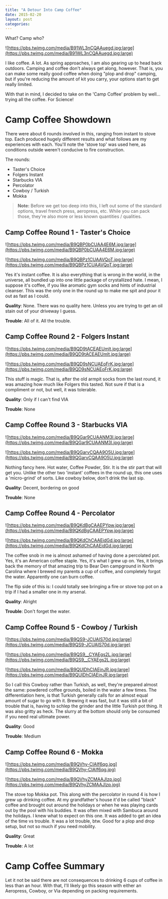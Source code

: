 ```yaml
---
title: "A Detour Into Camp Coffee"
date: 2015-02-20
layout: post
categories: 
---
```


What? Camp who?

![https://pbs.twimg.com/media/B91WL3nCQAAuegd.jpg:large](https://pbs.twimg.com/media/B91WL3nCQAAuegd.jpg:large)

I like coffee. A lot. As spring approaches, I am also gearing up to head back outdoors. Camping and coffee don't always get along, however. That is, you can make some really good coffee when doing "plop and drop" camping, but if you're reducing the amount of kit you carry, your options start to get really limited.

With that in mind, I decided to take on the 'Camp Coffee' problem by well... trying all the coffee. For Science!

# Camp Coffee Showdown

There were about 6 rounds involved in this, ranging from instant to stove top. Each produced hugely different results and what follows are my experiences with each. You'll note the 'stove top' was used here, as conditions outside weren't conducive to fire construction.

The rounds:

* Taster's Choice
* Folgers Instant
* Starbucks VIA
* Percolator
* Cowboy / Turkish
* Mokka

>**Note:** Before we get too deep into this, I left out some of the standard options, travel french press, aeropress, etc. While you can pack those, they're also more or less known quantities / qualities.

## Camp Coffee Round 1 - Taster's Choice

![https://pbs.twimg.com/media/B9QBP0bCUAA4E6M.jpg:large](https://pbs.twimg.com/media/B9QBP0bCUAA4E6M.jpg:large)

![https://pbs.twimg.com/media/B9QBPz1CUAAVQoT.jpg:large](https://pbs.twimg.com/media/B9QBPz1CUAAVQoT.jpg:large)

Yes it's instant coffee. It is also everything that is wrong in the world, in the universe, all bundled up into one little package of crystallized hate. I mean, I suppose it's coffee, if you like aromatic gym socks and hints of industrial cleanser. This was the only one in the round up to make me spit and pour it out as fast as I could.

**Quality**: None. There was no quality here. Unless you are trying to get an oil stain out of your driveway I guess.

**Trouble**: All of it. All the trouble.

## Camp Coffee Round 2 - Folgers Instant

![https://pbs.twimg.com/media/B9QD9tACEAEUmlt.jpg:large](https://pbs.twimg.com/media/B9QD9tACEAEUmlt.jpg:large)

![https://pbs.twimg.com/media/B9QD9sNCUAEoFrK.jpg:large](https://pbs.twimg.com/media/B9QD9sNCUAEoFrK.jpg:large)

This stuff is magic. That is, after the old armpit socks from the last round, it was amazing how much like Folgers this tasted. Not sure if that is a compliment or not, but well, it was tolerable.

**Quality**: Only if I can't find VIA

**Trouble**: None

## Camp Coffee Round 3 - Starbucks VIA

![https://pbs.twimg.com/media/B9QGar9CUAANM3I.jpg:large](https://pbs.twimg.com/media/B9QGar9CUAANM3I.jpg:large)

![https://pbs.twimg.com/media/B9QGarvCQAA9O5U.jpg:large](https://pbs.twimg.com/media/B9QGarvCQAA9O5U.jpg:large)

Nothing fancy here. Hot water, Coffee Powder, Stir. It is the stir part that will get you. Unlike the other two 'instant' coffees in the round up, this one uses a 'micro-grind' of sorts. Like cowboy below, don't drink the last sip.

**Quality**: Decent, bordering on good

**Trouble**: None

## Camp Coffee Round 4 - Percolator

![https://pbs.twimg.com/media/B9QKdBgCAAEPYpw.jpg:large](https://pbs.twimg.com/media/B9QKdBgCAAEPYpw.jpg:large)

![https://pbs.twimg.com/media/B9QKdChCAAEidGd.jpg:large](https://pbs.twimg.com/media/B9QKdChCAAEidGd.jpg:large)

The coffee snob in me is almost ashamed of having done a percolated pot. Yes, it's an American coffee staple. Yes, it's what I grew up on. Yes, it brings back the memory of that amazing trip to Bear Den campground in North Carolina where I brewed my parents a cup of coffee, and completely forgot the water. Apparently one can burn coffee.

The flip side of this is: I could totally see bringing a fire or stove top pot on a trip if I had a smaller one in my arsenal.

**Quality**: Alright

**Trouble**: Don't forget the water.

## Camp Coffee Round 5 - Cowboy / Turkish

![https://pbs.twimg.com/media/B9QS9-JCUAIS70d.jpg:large](https://pbs.twimg.com/media/B9QS9-JCUAIS70d.jpg:large)

![https://pbs.twimg.com/media/B9QS9__CYAEgs2L.jpg:large](https://pbs.twimg.com/media/B9QS9__CYAEgs2L.jpg:large)

![https://pbs.twimg.com/media/B9QUlDhCIAEjnJR.jpg:large](https://pbs.twimg.com/media/B9QUlDhCIAEjnJR.jpg:large)

So I call this Cowboy rather than Turkish, as well, they're prepared almost the same: powdered coffee grounds, boiled in the water a few times. The differentiation here, is that Turkish generally calls for an almost equal amount of sugar to go with it. Brewing it was fast, but it was still a bit of trouble that is, having to schlep the grinder and the little Turkish pot thing. It was also gritty as heck. The slurry at the bottom should only be consumed if you need real ultimate power.

**Quality**: Good

**Trouble**: Medium

## Camp Coffee Round 6 - Mokka

![https://pbs.twimg.com/media/B9QVhy-CIAIf6qg.jpg](https://pbs.twimg.com/media/B9QVhy-CIAIf6qg.jpg)

![https://pbs.twimg.com/media/B9QVhyZCMAAJlzp.jpg](https://pbs.twimg.com/media/B9QVhyZCMAAJlzp.jpg)

The stove top Mokka pot. This along with the percolator in round 4 is how I grew up drinking coffee. At my grandfather's house it'd be called "black" coffee and brought out around the holidays or when he was playing cards out by the pool with his buddies. It was often mixed with Sambuca around the holidays. I knew what to expect on this one. It was added to get an idea of the time vs trouble. It was a lot trouble, btw. Good for a plop and drop setup, but not so much if you need mobility.

**Quality**: Great

**Trouble**: A lot

# Camp Coffee Summary

Let it not be said there are not consequences to drinking 6 cups of coffee in less than an hour. With that, I'll likely go this season with either an Aeropress, Cowboy, or Via depending on packing requirements.